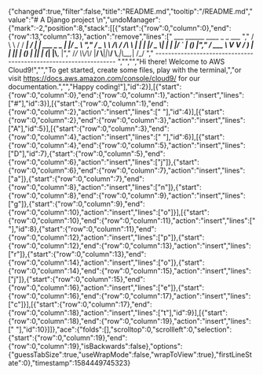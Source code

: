 {"changed":true,"filter":false,"title":"README.md","tooltip":"/README.md","value":"# A Django project \n","undoManager":{"mark":-2,"position":8,"stack":[[{"start":{"row":0,"column":0},"end":{"row":13,"column":13},"action":"remove","lines":["         ___        ______     ____ _                 _  ___  ","        / \\ \\      / / ___|   / ___| | ___  _   _  __| |/ _ \\ ","       / _ \\ \\ /\\ / /\\___ \\  | |   | |/ _ \\| | | |/ _` | (_) |","      / ___ \\ V  V /  ___) | | |___| | (_) | |_| | (_| |\\__, |","     /_/   \\_\\_/\\_/  |____/   \\____|_|\\___/ \\__,_|\\__,_|  /_/ "," ----------------------------------------------------------------- ","","","Hi there! Welcome to AWS Cloud9!","","To get started, create some files, play with the terminal,","or visit https://docs.aws.amazon.com/console/cloud9/ for our documentation.","","Happy coding!"],"id":2}],[{"start":{"row":0,"column":0},"end":{"row":0,"column":1},"action":"insert","lines":["#"],"id":3}],[{"start":{"row":0,"column":1},"end":{"row":0,"column":2},"action":"insert","lines":[" "],"id":4}],[{"start":{"row":0,"column":2},"end":{"row":0,"column":3},"action":"insert","lines":["A"],"id":5}],[{"start":{"row":0,"column":3},"end":{"row":0,"column":4},"action":"insert","lines":[" "],"id":6}],[{"start":{"row":0,"column":4},"end":{"row":0,"column":5},"action":"insert","lines":["D"],"id":7},{"start":{"row":0,"column":5},"end":{"row":0,"column":6},"action":"insert","lines":["j"]},{"start":{"row":0,"column":6},"end":{"row":0,"column":7},"action":"insert","lines":["a"]},{"start":{"row":0,"column":7},"end":{"row":0,"column":8},"action":"insert","lines":["n"]},{"start":{"row":0,"column":8},"end":{"row":0,"column":9},"action":"insert","lines":["g"]},{"start":{"row":0,"column":9},"end":{"row":0,"column":10},"action":"insert","lines":["o"]}],[{"start":{"row":0,"column":10},"end":{"row":0,"column":11},"action":"insert","lines":[" "],"id":8},{"start":{"row":0,"column":11},"end":{"row":0,"column":12},"action":"insert","lines":["p"]},{"start":{"row":0,"column":12},"end":{"row":0,"column":13},"action":"insert","lines":["r"]},{"start":{"row":0,"column":13},"end":{"row":0,"column":14},"action":"insert","lines":["o"]},{"start":{"row":0,"column":14},"end":{"row":0,"column":15},"action":"insert","lines":["j"]},{"start":{"row":0,"column":15},"end":{"row":0,"column":16},"action":"insert","lines":["e"]},{"start":{"row":0,"column":16},"end":{"row":0,"column":17},"action":"insert","lines":["c"]}],[{"start":{"row":0,"column":17},"end":{"row":0,"column":18},"action":"insert","lines":["t"],"id":9}],[{"start":{"row":0,"column":18},"end":{"row":0,"column":19},"action":"insert","lines":[" "],"id":10}]]},"ace":{"folds":[],"scrolltop":0,"scrollleft":0,"selection":{"start":{"row":0,"column":19},"end":{"row":0,"column":19},"isBackwards":false},"options":{"guessTabSize":true,"useWrapMode":false,"wrapToView":true},"firstLineState":0},"timestamp":1584449745323}